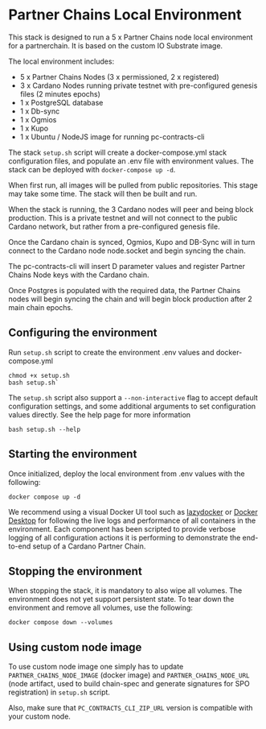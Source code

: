 # Partner Chains Local Environment

This stack is designed to run a 5 x Partner Chains node local environment for a partnerchain. It is based on the custom IO Substrate image.

The local environment includes:

- 5 x Partner Chains Nodes (3 x permissioned, 2 x registered)
- 3 x Cardano Nodes running private testnet with pre-configured genesis files (2 minutes epochs)
- 1 x PostgreSQL database
- 1 x Db-sync
- 1 x Ogmios
- 1 x Kupo
- 1 x Ubuntu / NodeJS image for running pc-contracts-cli

The stack `setup.sh` script will create a docker-compose.yml stack configuration files, and populate an .env file with environment values. The stack can be deployed with `docker-compose up -d`. 

When first run, all images will be pulled from public repositories. This stage may take some time. The stack will then be built and run.

When the stack is running, the 3 Cardano nodes will peer and being block production. This is a private testnet and will not connect to the public Cardano network, but rather from a pre-configured genesis file. 

Once the Cardano chain is synced, Ogmios, Kupo and DB-Sync will in turn connect to the Cardano node node.socket and begin syncing the chain. 

The pc-contracts-cli will insert D parameter values and register Partner Chains Node keys with the Cardano chain.

Once Postgres is populated with the required data, the Partner Chains nodes will begin syncing the chain and will begin block production after 2 main chain epochs.

## Configuring the environment

Run `setup.sh` script to create the environment .env values and docker-compose.yml

```
chmod +x setup.sh
bash setup.sh`
```

The `setup.sh` script also support a `--non-interactive` flag to accept default configuration settings, and some additional arguments to set configuration values directly. See the help page for more information

```
bash setup.sh --help
```

## Starting the environment

Once initialized, deploy the local environment from .env values with the following:

```
docker compose up -d
```

We recommend using a visual Docker UI tool such as [lazydocker](https://github.com/jesseduffield/lazydocker) or [Docker Desktop](https://www.docker.com/products/docker-desktop/) for following the live logs and performance of all containers in the environment. Each component has been scripted to provide verbose logging of all configuration actions it is performing to demonstrate the end-to-end setup of a Cardano Partner Chain.

## Stopping the environment

When stopping the stack, it is mandatory to also wipe all volumes. The environment does not yet support persistent state. To tear down the environment and remove all volumes, use the following: 

```
docker compose down --volumes
```

## Using custom node image

To use custom node image one simply has to update `PARTNER_CHAINS_NODE_IMAGE` (docker image) and `PARTNER_CHAINS_NODE_URL` (node artifact, used to build chain-spec and generate signatures for SPO registration) in `setup.sh` script.

Also, make sure that `PC_CONTRACTS_CLI_ZIP_URL` version is compatible with your custom node.
